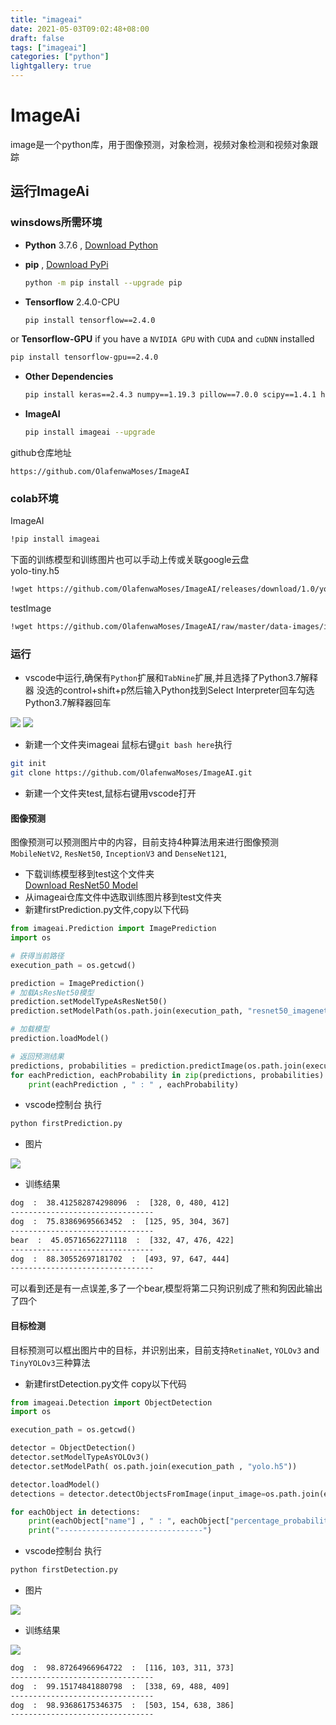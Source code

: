 ```yaml
---
title: "imageai"
date: 2021-05-03T09:02:48+08:00
draft: false
tags: ["imageai"]
categories: ["python"]
lightgallery: true
---
```

# ImageAi   
image是一个python库，用于图像预测，对象检测，视频对象检测和视频对象跟踪
## 运行ImageAi
### winsdows所需环境
-   **Python** 3.7.6 , [Download Python](https://www.python.org/downloads/release/python-376//)
    
-   **pip** , [Download PyPi](https://pypi.python.org/pypi/pip/) 
    ```bash
	python -m pip install --upgrade pip
	```
	
-   **Tensorflow** 2.4.0-CPU
    ```bash
    pip install tensorflow==2.4.0
    ```

or **Tensorflow-GPU** if you have a `NVIDIA GPU` with `CUDA` and `cuDNN` installed

```bash
pip install tensorflow-gpu==2.4.0
```



-   **Other Dependencies**
    ```bash
    pip install keras==2.4.3 numpy==1.19.3 pillow==7.0.0 scipy==1.4.1 h5py==2.10.0 matplotlib==3.3.2 opencv-python keras-resnet==0.2.0
    ```
-   **ImageAI**
    ```bash
    pip install imageai --upgrade
    ```

github仓库地址
```
https://github.com/OlafenwaMoses/ImageAI
```

### colab环境
ImageAI
```bash
!pip install imageai
```

下面的训练模型和训练图片也可以手动上传或关联google云盘   
yolo-tiny.h5
```bash
!wget https://github.com/OlafenwaMoses/ImageAI/releases/download/1.0/yolo-tiny.h5
```

testImage

```bash
!wget https://github.com/OlafenwaMoses/ImageAI/raw/master/data-images/image2.jpg
```
### 运行
- vscode中运行,确保有`Python`扩展和`TabNine`扩展,并且选择了Python3.7解释器
没选的control+shift+p然后输入Python找到Select Interpreter回车勾选Python3.7解释器回车

![](https://cdn.jsdelivr.net/gh/clearyup/picgo/img/20210503105956.png)
![](https://cdn.jsdelivr.net/gh/clearyup/picgo/img/20210503110404.png)

- 新建一个文件夹imageai 鼠标右键`git bash here`执行
```bash
git init
git clone https://github.com/OlafenwaMoses/ImageAI.git
```

- 新建一个文件夹test,鼠标右键用vscode打开

#### 图像预测
图像预测可以预测图片中的内容，目前支持4种算法用来进行图像预测`MobileNetV2`, `ResNet50`, `InceptionV3` and `DenseNet121`,
- 下载训练模型移到test这个文件夹   
[Download ResNet50 Model](https://github.com/OlafenwaMoses/ImageAI/releases/download/essentials-v5/resnet50_imagenet_tf.2.0.h5/)   
- 从imageai仓库文件中选取训练图片移到test文件夹
- 新建firstPrediction.py文件,copy以下代码

```python
from imageai.Prediction import ImagePrediction
import os

# 获得当前路径
execution_path = os.getcwd()

prediction = ImagePrediction()
# 加载AsResNet50模型
prediction.setModelTypeAsResNet50()
prediction.setModelPath(os.path.join(execution_path, "resnet50_imagenet_tf.2.0.h5"))

# 加载模型
prediction.loadModel()

# 返回预测结果
predictions, probabilities = prediction.predictImage(os.path.join(execution_path, "10.jpg"), result_count=5)
for eachPrediction, eachProbability in zip(predictions, probabilities):
    print(eachPrediction , " : " , eachProbability)

```

- vscode控制台 执行
```bash
python firstPrediction.py
```
- 图片

![](https://cdn.jsdelivr.net/gh/clearyup/picgo/img/20210503112414.jpg)
- 训练结果
```txt
dog  :  38.412582874298096  :  [328, 0, 480, 412]
--------------------------------
dog  :  75.83869695663452  :  [125, 95, 304, 367]
--------------------------------
bear  :  45.05716562271118  :  [332, 47, 476, 422]
--------------------------------
dog  :  88.30552697181702  :  [493, 97, 647, 444]
--------------------------------
```
可以看到还是有一点误差,多了一个bear,模型将第二只狗识别成了熊和狗因此输出了四个
#### 目标检测
目标预测可以框出图片中的目标，并识别出来，目前支持`RetinaNet`, `YOLOv3` and `TinyYOLOv3`三种算法

- 新建firstDetection.py文件 copy以下代码

```python
from imageai.Detection import ObjectDetection
import os

execution_path = os.getcwd()

detector = ObjectDetection()
detector.setModelTypeAsYOLOv3()
detector.setModelPath( os.path.join(execution_path , "yolo.h5"))

detector.loadModel()
detections = detector.detectObjectsFromImage(input_image=os.path.join(execution_path , "10.jpg"), output_image_path=os.path.join(execution_path , "New11.jpg"), minimum_percentage_probability=30)

for eachObject in detections:
    print(eachObject["name"] , " : ", eachObject["percentage_probability"], " : ", eachObject["box_points"] )
    print("--------------------------------")
```
- vscode控制台 执行
```bash
python firstDetection.py
```
- 图片

![](https://cdn.jsdelivr.net/gh/clearyup/picgo/img/20210503112414.jpg)
- 训练结果   

![](https://cdn.jsdelivr.net/gh/clearyup/picgo/img/20210503215253.jpg)   

```txt
dog  :  98.87264966964722  :  [116, 103, 311, 373]
--------------------------------
dog  :  99.15174841880798  :  [338, 69, 488, 409]
--------------------------------
dog  :  98.93686175346375  :  [503, 154, 638, 386]
--------------------------------
```

